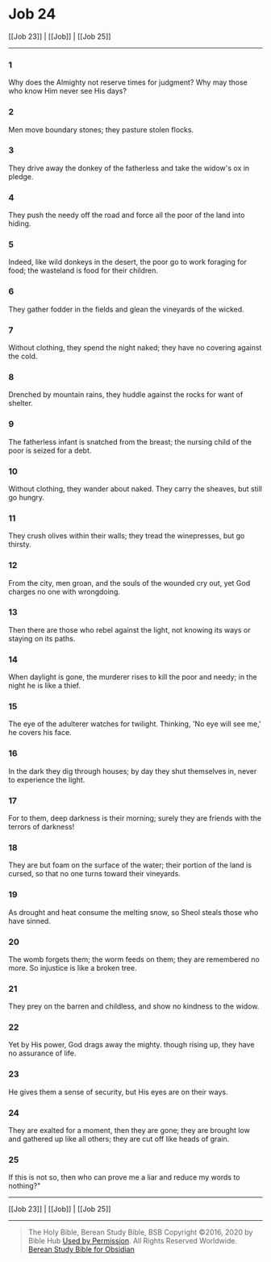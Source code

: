 # Job 24

[[Job 23]] | [[Job]] | [[Job 25]]

---

### 1
Why does the Almighty not reserve times for judgment? Why may those who know Him never see His days?

### 2
Men move boundary stones; they pasture stolen flocks.

### 3
They drive away the donkey of the fatherless and take the widow's ox in pledge.

### 4
They push the needy off the road and force all the poor of the land into hiding.

### 5
Indeed, like wild donkeys in the desert, the poor go to work foraging for food; the wasteland is food for their children.

### 6
They gather fodder in the fields and glean the vineyards of the wicked.

### 7
Without clothing, they spend the night naked; they have no covering against the cold.

### 8
Drenched by mountain rains, they huddle against the rocks for want of shelter.

### 9
The fatherless infant is snatched from the breast; the nursing child of the poor is seized for a debt.

### 10
Without clothing, they wander about naked. They carry the sheaves, but still go hungry.

### 11
They crush olives within their walls; they tread the winepresses, but go thirsty.

### 12
From the city, men groan, and the souls of the wounded cry out, yet God charges no one with wrongdoing.

### 13
Then there are those who rebel against the light, not knowing its ways or staying on its paths.

### 14
When daylight is gone, the murderer rises to kill the poor and needy; in the night he is like a thief.

### 15
The eye of the adulterer watches for twilight. Thinking, 'No eye will see me,' he covers his face.

### 16
In the dark they dig through houses; by day they shut themselves in, never to experience the light.

### 17
For to them, deep darkness is their morning; surely they are friends with the terrors of darkness!

### 18
They are but foam on the surface of the water; their portion of the land is cursed, so that no one turns toward their vineyards.

### 19
As drought and heat consume the melting snow, so Sheol steals those who have sinned.

### 20
The womb forgets them; the worm feeds on them; they are remembered no more. So injustice is like a broken tree.

### 21
They prey on the barren and childless, and show no kindness to the widow.

### 22
Yet by His power, God drags away the mighty. though rising up, they have no assurance of life.

### 23
He gives them a sense of security, but His eyes are on their ways.

### 24
They are exalted for a moment, then they are gone; they are brought low and gathered up like all others; they are cut off like heads of grain.

### 25
If this is not so, then who can prove me a liar and reduce my words to nothing?"

---

[[Job 23]] | [[Job]] | [[Job 25]]

---

> The Holy Bible, Berean Study Bible, BSB
> Copyright &copy;2016, 2020 by Bible Hub
> [Used by Permission](https://berean.bible/terms.htm). All Rights Reserved Worldwide.
> [Berean Study Bible for Obsidian](https://github.com/gapmiss/berean-study-bible-for-obsidian)</small>

